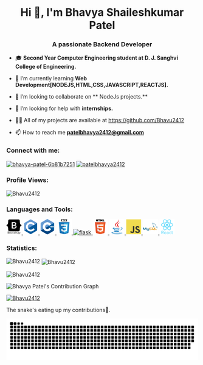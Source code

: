 <h1 align="center">Hi 👋, I'm Bhavya Shaileshkumar Patel</h1>
<h3 align="center">A passionate Backend Developer</h3>

- 🎓 **Second Year Computer Engineering student at D. J. Sanghvi College of Engineering.**

- 🌱 I’m currently learning **Web Development[NODEJS,HTML,CSS,JAVASCRIPT,REACTJS].**

- 👯 I’m looking to collaborate on ** NodeJs projects.**

- 🤝 I’m looking for help with **internships.**

- 👨‍💻 All of my projects are available at https://github.com/Bhavu2412

- 📫 How to reach me **patelbhavya2412@gmail.com**

<h3 align="left">Connect with me:</h3>
<p align="left">
<a href="https://www.linkedin.com/in/bhavya-patel-6b81b7251" target="blank"><img align="center" src="https://raw.githubusercontent.com/rahuldkjain/github-profile-readme-generator/master/src/images/icons/Social/linked-in-alt.svg" alt="bhavya-patel-6b81b7251" height="30" width="40" /></a>
<a href="https://instagram.com/patelbhavya2412" target="blank"><img align="center" src="https://raw.githubusercontent.com/rahuldkjain/github-profile-readme-generator/master/src/images/icons/Social/instagram.svg" alt="patelbhavya2412" height="30" width="40" /></a>
</p>
<h3 align="left">Profile Views:</h3>
<p align="left"> <img src="https://komarev.com/ghpvc/?username=Bhavu2412&label=Profile%20views&color=0e75b6&style=flat" alt="Bhavu2412" /> </p>

<h3 align="left">Languages and Tools:</h3>
<p align="left"> <a href="https://getbootstrap.com" target="_blank" rel="noreferrer"> <img src="https://raw.githubusercontent.com/devicons/devicon/master/icons/bootstrap/bootstrap-plain-wordmark.svg" alt="bootstrap" width="40" height="40"/> </a> <a href="https://www.cprogramming.com/" target="_blank" rel="noreferrer"> <img src="https://raw.githubusercontent.com/devicons/devicon/master/icons/c/c-original.svg" alt="c" width="40" height="40"/> </a> <a href="https://www.w3schools.com/cpp/" target="_blank" rel="noreferrer"> <img src="https://raw.githubusercontent.com/devicons/devicon/master/icons/cplusplus/cplusplus-original.svg" alt="cplusplus" width="40" height="40"/> </a> <a href="https://www.w3schools.com/css/" target="_blank" rel="noreferrer"> <img src="https://raw.githubusercontent.com/devicons/devicon/master/icons/css3/css3-original-wordmark.svg" alt="css3" width="40" height="40"/> </a> <a href="https://flask.palletsprojects.com/" target="_blank" rel="noreferrer"> <img src="https://www.vectorlogo.zone/logos/pocoo_flask/pocoo_flask-icon.svg" alt="flask" width="40" height="40"/> </a> <a href="https://www.w3.org/html/" target="_blank" rel="noreferrer"> <img src="https://raw.githubusercontent.com/devicons/devicon/master/icons/html5/html5-original-wordmark.svg" alt="html5" width="40" height="40"/> </a> <a href="https://www.java.com" target="_blank" rel="noreferrer"> <img src="https://raw.githubusercontent.com/devicons/devicon/master/icons/java/java-original.svg" alt="java" width="40" height="40"/> </a> <a href="https://developer.mozilla.org/en-US/docs/Web/JavaScript" target="_blank" rel="noreferrer"> <img src="https://raw.githubusercontent.com/devicons/devicon/master/icons/javascript/javascript-original.svg" alt="javascript" width="40" height="40"/> </a> <a href="https://www.mysql.com/" target="_blank" rel="noreferrer"> <img src="https://raw.githubusercontent.com/devicons/devicon/master/icons/mysql/mysql-original-wordmark.svg" alt="mysql" width="40" height="40"/> </a>  <a href="https://reactjs.org/" target="_blank" rel="noreferrer"> <img src="https://raw.githubusercontent.com/devicons/devicon/master/icons/react/react-original-wordmark.svg" alt="react" width="40" height="40"/> </a> 

<h3 align="left">Statistics:</h3>

<p class="dark"><img align="left" src="https://github-readme-stats.vercel.app/api/top-langs?username=Bhavu2412&show_icons=true&locale=en&layout=compact&theme=blueberry" alt="Bhavu2412" /></p>

<p class="dark">&nbsp;<img align="center" src="https://github-readme-stats.vercel.app/api?username=Bhavu2412&show_icons=true&locale=en&layout=compact&theme=blueberry" alt="Bhavu2412" /></p>

<p class="dark"><img align="center" src="https://github-readme-streak-stats.herokuapp.com/?user=Bhavu2412&locale=en&layout=compact&theme=blueberry" alt="Bhavu2412" /></p>

![Bhavya Patel's Contribution Graph](https://github-readme-activity-graph.cyclic.app/graph?username=Bhavu2412&theme=react)

 <p align="left">
  <a href="https://github.com/ryo-ma/github-profile-trophy">
    <img src="https://github-profile-trophy.vercel.app/?username=Bhavu2412&theme=onedark" alt="Bhavu2412">
  </a>
</p> 

The snake's eating up my contributions🐍.
<p align="center">
  <img  src="https://raw.githubusercontent.com/Elanza-48/Elanza-48/main/resources/img/github-contribution-grid-snake.svg"
    alt="example" />
</p>
<br>

<p align="left"> <a href="https://twitter.com/" target="blank"><img
      src="https://img.shields.io/twitter/follow/?logo=twitter&style=for-the-badge&theme=nightowl" alt="" /></a> </p>

